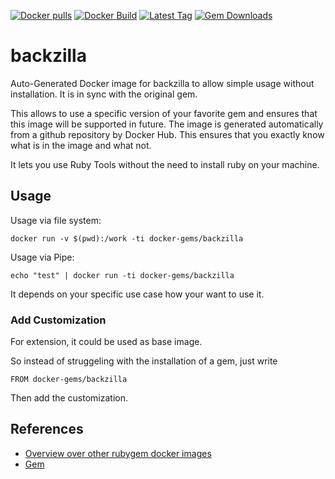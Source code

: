 [![Docker pulls](https://img.shields.io/docker/pulls/rubygem/backzilla.svg)](https://hub.docker.com/r/rubygem/backzilla/)
[![Docker Build](https://img.shields.io/docker/automated/rubygem/backzilla.svg)](https://hub.docker.com/r/rubygem/backzilla/)
[![Latest Tag](https://img.shields.io/github/tag/docker-rubygem/backzilla.svg)](https://hub.docker.com/r/rubygem/backzilla/)
[![Gem Downloads](https://img.shields.io/gem/dt/backzilla.svg)](https://rubygems.org/gems/backzilla/)
# backzilla

Auto-Generated Docker image for backzilla to allow simple usage without installation.
It is in sync with the original gem.

This allows to use a specific version of your favorite gem and ensures that this image will be supported in future.
The image is generated automatically from a github repository by Docker Hub.
This ensures that you exactly know what is in the image and what not.

It lets you use Ruby Tools without the need to install ruby on your machine.

## Usage

Usage via file system:

`docker run -v $(pwd):/work -ti docker-gems/backzilla`

Usage via Pipe:

`echo "test" | docker run -ti docker-gems/backzilla`

It depends on your specific use case how your want to use it.

### Add Customization

For extension, it could be used as base image.

So instead of struggeling with the installation of a gem, just write

`FROM docker-gems/backzilla`

Then add the customization.

## References

 - [Overview over other rubygem docker images](https://github.com/thinkbot/docker-rubygem)
 - [Gem](https://rubygems.org/gems/backzilla/)
